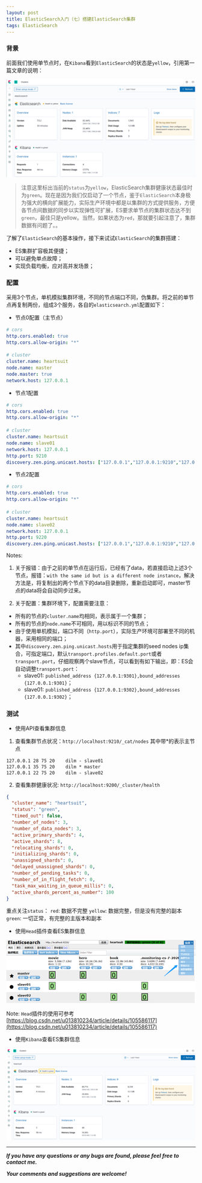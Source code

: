 ```yaml
---
layout: post
title: ElasticSearch入门（七）搭建ElasticSearch集群
tags: ElasticSearch
---
```


### 背景

前面我们使用单节点时，在`Kibana`看到`ElasticSearch`的状态是`yellow`，引用第一篇文章的说明：

![2020-06-30-ES-No-Cluster.png](https://github.com/heartsuit/heartsuit.github.io/raw/master/pictures/2020-06-30-ES-No-Cluster.png)

> 注意这里标出当前的`status`为`yellow`，ElasticSearch集群健康状态最佳时为`green`。现在是因为我们仅启动了一个节点，鉴于`ElasticSearch`本身极为强大的横向扩展能力，实际生产环境中都是以集群的方式提供服务，方便各节点间数据的同步以实现弹性可扩展，ES要求单节点的集群状态达不到`green`，最佳只是yellow。当然，如果状态为`red`，那就要引起注意了，集群数据有问题了。。

了解了`ElasticSearch`的基本操作，接下来试试`ElasticSearch`的集群搭建：

- ES集群扩容极其便捷；
- 可以避免单点故障；
- 实现负载均衡，应对高并发场景；

### 配置

采用3个节点，单机模拟集群环境，不同的节点端口不同，伪集群。将之前的单节点再复制两份，组成3个服务，各自的`elasticsearch.yml`配置如下：

- 节点0配置（主节点）
```yml
# cors
http.cors.enabled: true
http.cors.allow-origin: "*"

# cluster
cluster.name: heartsuit
node.name: master
node.master: true
network.host: 127.0.0.1
```

- 节点1配置
```yml
# cors
http.cors.enabled: true
http.cors.allow-origin: "*"

# cluster
cluster.name: heartsuit
node.name: slave01
network.host: 127.0.0.1
http.port: 9210
discovery.zen.ping.unicast.hosts: ["127.0.0.1","127.0.0.1:9210","127.0.0.1:9220"]
```

- 节点2配置
```yml
# cors
http.cors.enabled: true
http.cors.allow-origin: "*"

# cluster
cluster.name: heartsuit
node.name: slave02
network.host: 127.0.0.1
http.port: 9220
discovery.zen.ping.unicast.hosts: ["127.0.0.1","127.0.0.1:9210","127.0.0.1:9220"]
```

Notes: 
1. 关于报错：由于之前的单节点在运行后，已经有了data，若直接启动上述3个节点，报错：`with the same id but is a different node instance`，解决方法是，将复制出的两个节点下的data目录删除，重新启动即可，master节点的data将会自动同步过来。

2. 关于配置：集群环境下，配置需要注意：
- 所有的节点的`cluster.name`均相同，表示属于一个集群；
- 所有的节点的`node.name`不可相同，用以标识不同的节点；
- 由于使用单机模拟，端口不同（`http.port`），实际生产环境可部署至不同的机器，采用相同的端口；
- 其中`discovery.zen.ping.unicast.hosts`用于指定集群的seed nodes ip集合，可指定端口，默认`transport.profiles.default.port`或者`transport.port`，仔细观察两个slave节点，可以看到有如下输出，即：ES会自动调整`transport.port`：
    - slave01: `published_address {127.0.0.1:9301},bound_addresses {127.0.0.1:9301}`；
    - slave01: `published_address {127.0.0.1:9302},bound_addresses {127.0.0.1:9302}`；

### 测试

- 使用API查看集群信息

1. 查看集群节点状况：`http://localhost:9210/_cat/nodes` 其中带*的表示主节点

```
127.0.0.1 28 75 20    dilm - slave01
127.0.0.1 35 75 20    dilm * master
127.0.0.1 22 75 20    dilm - slave02
```

2. 查看集群健康状况: `http://localhost:9200/_cluster/health`
```json
{
  "cluster_name": "heartsuit",
  "status": "green",
  "timed_out": false,
  "number_of_nodes": 3,
  "number_of_data_nodes": 3,
  "active_primary_shards": 4,
  "active_shards": 8,
  "relocating_shards": 0,
  "initializing_shards": 0,
  "unassigned_shards": 0,
  "delayed_unassigned_shards": 0,
  "number_of_pending_tasks": 0,
  "number_of_in_flight_fetch": 0,
  "task_max_waiting_in_queue_millis": 0,
  "active_shards_percent_as_number": 100
}
```
重点关注`status`：
`red`: 数据不完整
`yellow`: 数据完整，但是没有完整的副本
`green`: 一切正常，有完整的主版本和副本

- 使用`Head`插件查看ES集群信息

![2020-06-30-ES-Cluster-Head.png](https://github.com/heartsuit/heartsuit.github.io/raw/master/pictures/2020-06-30-ES-Cluster-Head.png)

Note: `Head`插件的使用可参考[https://blog.csdn.net/u013810234/article/details/105586117](https://blog.csdn.net/u013810234/article/details/105586117)


- 使用`Kibana`查看ES集群信息

![2020-06-30-ES-Cluster-Kibana.png](https://github.com/heartsuit/heartsuit.github.io/raw/master/pictures/2020-06-30-ES-Cluster-Kibana.png)

---

***If you have any questions or any bugs are found, please feel free to contact me.***

***Your comments and suggestions are welcome!***